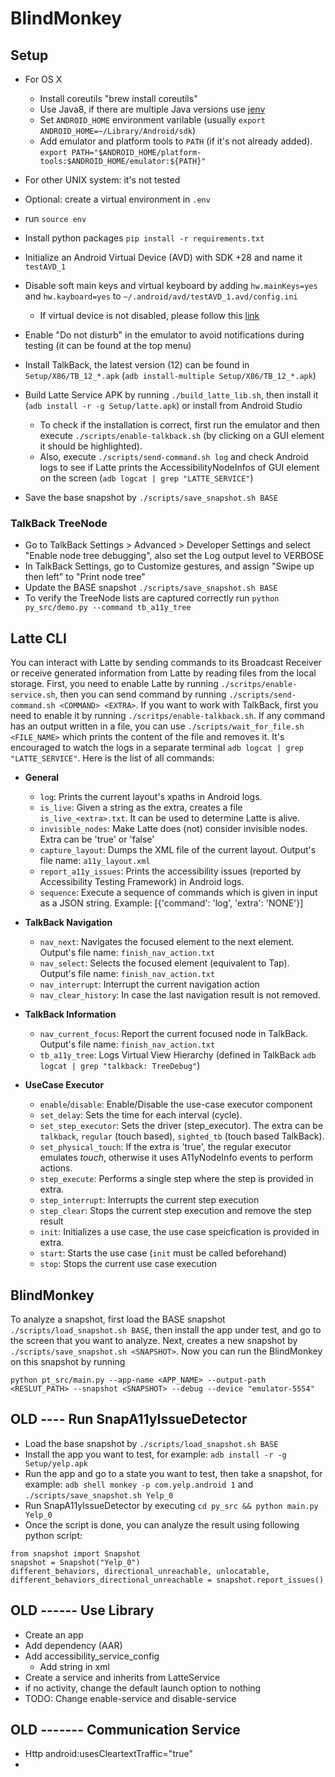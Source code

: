 # BlindMonkey
## Setup
- For OS X
  - Install coreutils "brew install coreutils"
  - Use Java8, if there are multiple Java versions use [jenv](https://www.jenv.be/)
  - Set `ANDROID_HOME` environment varilable (usually `export ANDROID_HOME=~/Library/Android/sdk`)
  - Add emulator and platform tools to `PATH` (if it's not already added). `export PATH="$ANDROID_HOME/platform-tools:$ANDROID_HOME/emulator:${PATH}"`
- For other UNIX system: it's not tested

- Optional: create a virtual environment in `.env`

- run `source env`
- Install python packages `pip install -r requirements.txt`
- Initialize an Android Virtual Device (AVD) with SDK +28 and name it `testAVD_1`
-	Disable soft main keys and virtual keyboard by adding `hw.mainKeys=yes` and `hw.kayboard=yes`  to `~/.android/avd/testAVD_1.avd/config.ini`
	- If virtual device is not disabled, please follow this [link](https://support.honeywellaidc.com/s/article/CN51-Android-How-to-prevent-virtual-keyboard-from-popping-up)
- Enable "Do not disturb" in the emulator to avoid notifications during testing (it can be found at the top menu)
- Install TalkBack, the latest version (12) can be found in `Setup/X86/TB_12_*.apk` (`adb install-multiple Setup/X86/TB_12_*.apk`)
- Build Latte Service APK by running `./build_latte_lib.sh`, then install it (`adb install -r -g Setup/latte.apk`) or install from Android Studio
	- To check if the installation is correct, first run the emulator and then execute `./scripts/enable-talkback.sh` (by clicking on a GUI element it should be highlighted).
	- Also, execute `./scripts/send-command.sh log` and check Android logs to see if Latte prints the AccessibilityNodeInfos of GUI element on the screen (`adb logcat | grep "LATTE_SERVICE"`)
-  Save the base snapshot by `./scripts/save_snapshot.sh BASE`

### TalkBack TreeNode
- Go to TalkBack Settings > Advanced > Developer Settings and select "Enable node tree debugging", also set the Log output level to VERBOSE
- In TalkBack Settings, go to Customize gestures, and assign "Swipe up then left" to "Print node tree"
- Update the BASE snapshot `./scripts/save_snapshot.sh BASE`
- To verify the TreeNode lists are captured correctly run `python py_src/demo.py --command tb_a11y_tree`


## Latte CLI
You can interact with Latte by sending commands to its Broadcast Receiver or receive generated information from Latte by reading files from the local storage. First, you need to enable Latte by running `./scritps/enable-service.sh`, then you can send command by running `./scripts/send-command.sh <COMMAND> <EXTRA>`. If you want to work with TalkBack, first you need to enable it by running `./scritps/enable-talkback.sh`. If any command has an output written in a file, you can use `./scripts/wait_for_file.sh <FILE_NAME>` which prints the content of the file and removes it. It's encouraged to watch the logs in a separate terminal `adb logcat | grep "LATTE_SERVICE"`. Here is the list of all commands:
- **General**
	- `log`: Prints the current layout's xpaths in Android logs.
	- `is_live`: Given a string as the extra, creates a file `is_live_<extra>.txt`. It can be used to determine Latte is alive.
	- `invisible_nodes`: Make Latte does (not) consider invisible nodes. Extra can be 'true' or 'false'
	- `capture_layout`: Dumps the XML file of the current layout. Output's file name: `a11y_layout.xml`
	- `report_a11y_issues`: Prints the accessibility issues (reported by Accessibility Testing Framework) in Android logs.
	- `sequence`: Execute a sequence of commands which is given in input as a JSON string. Example: [{'command': 'log', 'extra': 'NONE'}]

- **TalkBack Navigation**
	- `nav_next`: Navigates the focused element to the next element. Output's file name: `finish_nav_action.txt`
	- `nav_select`: Selects the focused element (equivalent to Tap). Output's file name: `finish_nav_action.txt`
	- `nav_interrupt`: Interrupt the current navigation action
	- `nav_clear_history`: In case the last navigation result is not removed.
- **TalkBack Information**
	- `nav_current_focus`: Report the current focused node in TalkBack. Output's file name: `finish_nav_action.txt`
	- `tb_a11y_tree`: Logs Virtual View Hierarchy (defined in TalkBack `adb logcat | grep "talkback: TreeDebug"`)
- **UseCase Executor**
	- `enable`/`disable`: Enable/Disable the use-case executor component
	- `set_delay`: Sets the time for each interval (cycle).
	- `set_step_executor`: Sets the driver (step_executor). The extra can be `talkback`, `regular` (touch based), `sighted_tb` (touch based TalkBack).
	- `set_physical_touch`: If the extra is 'true', the regular executor emulates *touch*, otherwise it uses A11yNodeInfo events to perform actions.
	- `step_execute`: Performs a single step where the step is provided in extra.
	- `step_interrupt`: Interrupts the current step execution
	- `step_clear`: Stops the current step execution and remove the step result
	- `init`: Initializes a use case, the use case speicfication is provided in extra.
	- `start`: Starts the use case (`init` must be called beforehand)
	- `stop`: Stops the current use case execution

## BlindMonkey
To analyze a snapshot, first load the BASE snapshot `./scripts/load_snapshot.sh BASE`, then install the app under test, and go to the screen that you want to analyze. Next, creates a new snapshot by `./scripts/save_snapshot.sh <SNAPSHOT>`. Now you can run the BlindMonkey on this snapshot by running
```
python pt_src/main.py --app-name <APP_NAME> --output-path <RESLUT_PATH> --snapshot <SNAPSHOT> --debug --device "emulator-5554"
```



## OLD ---- Run SnapA11yIssueDetector
- Load the base snapshot by `./scripts/load_snapshot.sh BASE`
- Install the app you want to test, for example: `adb install -r -g Setup/yelp.apk`
- Run the app and go to a state you want to test, then take a snapshot, for example: `adb shell monkey -p com.yelp.android 1` and `./scripts/save_snapshot.sh Yelp_0`
- Run SnapA11yIssueDetector by executing `cd py_src && python main.py Yelp_0`
- Once the script is done, you can analyze the result using following python script:

```
from snapshot import Snapshot
snapshot = Snapshot("Yelp_0")
different_behaviors, directional_unreachable, unlocatable, different_behaviors_directional_unreachable = snapshot.report_issues()
```

## OLD ------ Use Library
- Create an app
- Add dependency (AAR)
- Add accessibility_service_config
    - Add string in xml
- Create a service and inherits from LatteService
- if no activity, change the default launch option to nothing
- TODO: Change enable-service and disable-service

##  OLD ------- Communication Service
- Http android:usesCleartextTraffic="true"
-
